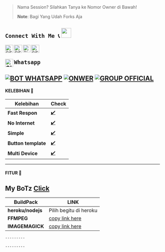 
> Nama Session? Silahkan Tanya ke Nomor Owner di Bawah!
> 
> **Note**: 
> Bagi Yang Udah Forks Aja

## ```Connect With Me 📞``` <img src="https://github.com/siegrin/siegrin/blob/main/Assets/Handshake.gif" height="32px">
  <a href="https://wa.me/6283837709331">
    <img align="left" alt="SIEGRIN | Whastapp" width="26px" src="https://github.com/siegrin/siegrin/blob/main/Assets/Whatsapp.svg" />
  </a> &nbsp;&nbsp;
  <a href="https://instagram.com/fuadxy99">
    <img align="left" alt="SIEGRIN | Titkok" width="26px" src="https://github.com/siegrin/siegrin/blob/main/Assets/Tiktok.svg" />
  </a> &nbsp;&nbsp;
  <a href="https://instagram.com/fuadxy99">
    <img align="left" alt="SIEGRIN | Instagram" width="24px" src="https://github.com/siegrin/siegrin/blob/main/Assets/Instagram.svg" />
  </a> &nbsp;&nbsp;
  <a href="https://instagram.com/fuadxy99">
    <img align="left" alt="SIEGRIN | Gmail" width="26px" src="https://github.com/siegrin/siegrin/blob/main/Assets/Gmail.svg" />
  </a> &nbsp;&nbsp;



## ```Whatsapp``` <a href="https://wa.me/6283837709331"> <img align="left" alt="SIEGRIN | Whastapp" width="26px" src="https://github.com/siegrin/siegrin/blob/main/Assets/Whatsapp.svg" />
[![BOT WHATSAPP](https://img.shields.io/badge/WhatsApp%20BOT-25D366?style=for-the-badge&logo=whatsapp&logoColor=white)](https://wa.me/6283837709331) 
[![ONWER](https://img.shields.io/badge/Owner%20BOT-25D366?style=for-the-badge&logo=whatsapp&logoColor=white)](https://wa.me/6283837709331) 
[![GROUP OFFICIAL](https://img.shields.io/badge/WhatsApp%20Group-25D366?style=for-the-badge&logo=whatsapp&logoColor=white)](https://chat.whatsapp.com/EAR7T7H59vOJz8KcwMP179) 
---------

#### KELEBIHAN 📍
| Kelebihan | Check |
|--------|--------|
| **Fast Respon** |[✔️](https://chat.whatsapp.com/EAR7T7H59vOJz8KcwMP179) |
| **No Internet** |[✔️](https://chat.whatsapp.com/EAR7T7H59vOJz8KcwMP179) |
| **Simple** |[✔️](https://chat.whatsapp.com/EAR7T7H59vOJz8KcwMP179) |
| **Button template** |[✔️](https://chat.whatsapp.com/EAR7T7H59vOJz8KcwMP179) |
| **Multi Device** |[✔️](https://chat.whatsapp.com/EAR7T7H59vOJz8KcwMP179) |
---------
#### FITUR 📍
 **My BoTz** [Click](https://wa.me/6287787498986)
---------

| BuildPack | LINK |
|--------|--------|
| **heroku/nodejs** | Pilih begitu di heroku |
| **FFMPEG** |[copy link here](https://github.com/jonathanong/heroku-buildpack-ffmpeg-latest) |
| **IMAGEMAGICK** | [copy link here](https://github.com/mcollina/heroku-buildpack-imagemagick.git) |
```
---------

---------
